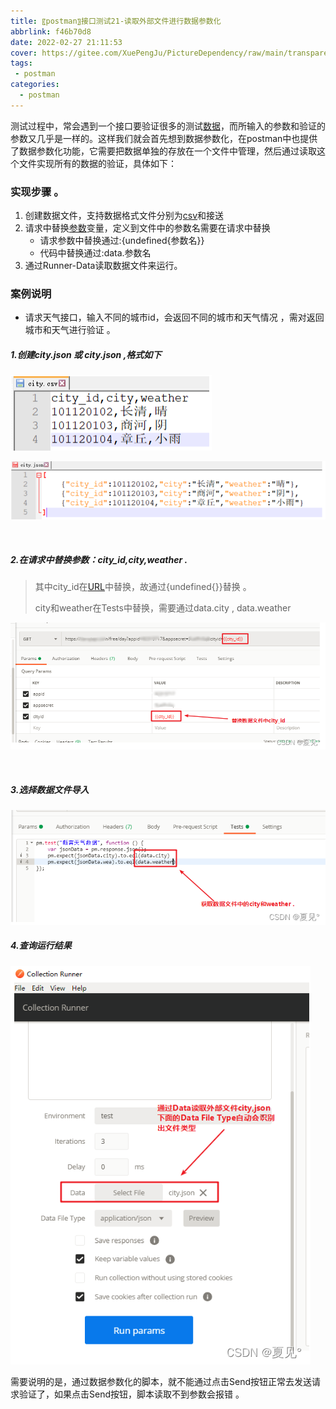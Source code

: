 ```yaml
---
title: 〖postman〗接口测试21-读取外部文件进行数据参数化
abbrlink: f46b70d8
date: 2022-02-27 21:11:53
cover: https://gitee.com/XuePengJu/PictureDependency/raw/main/transparent_picture/transparent_picture%20(21).png
tags:
 - postman
categories:
  - postman
---
```


测试过程中，常会遇到一个接口要验证很多的测试[数据](/posts/f46b70d8/)，而所输入的参数和验证的参数又几乎是一样的。这样我们就会首先想到数据参数化，在postman中也提供了数据参数化功能，它需要把数据单独的存放在一个文件中管理，然后通过读取这个文件实现所有的数据的验证，具体如下：

### 实现步骤 。

1. 创建数据文件，支持数据格式文件分别为[csv](/posts/f46b70d8/)和接送
2. 请求中替换[参数](/posts/f46b70d8/)变量，定义到文件中的参数名需要在请求中替换
   - 请求参数中替换通过:{undefined{参数名}}
   - 代码中替换通过:data.参数名
3. 通过Runner-Data读取数据文件来运行。

### 案例说明

- 请求天气接口，输入不同的城市id，会返回不同的城市和天气情况 ，需对返回城市和天气进行验证 。

##### 1.创建city.json 或 city.json ,格式如下

   ![img](/img/blog/postman/21/021-01.png)

   ![img](/img/blog/postman/21/021-02.png)

​    

##### 2.在请求中替换参数：city_id,city,weather .

   > 其中city_id在[URL](/posts/f46b70d8/)中替换，故通过{undefined{}}替换 。
   >
   > city和weather在Tests中替换，需要通过data.city , data.weather

   ![img](/img/blog/postman/21/021-03.png)

​    

##### 3.选择数据文件导入
![img](/img/blog/postman/21/021-04.png)

##### 4.查询运行结果 

![img](/img/blog/postman/21/021-05.png)

需要说明的是，通过数据参数化的脚本，就不能通过点击Send按钮正常去发送请求验证了，如果点击Send按钮，脚本读取不到参数会报错 。 